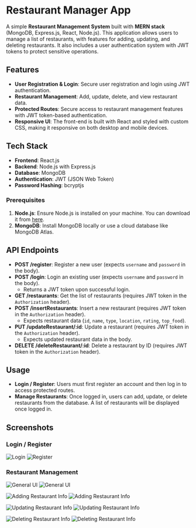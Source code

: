 # Restaurant Manager App

A simple **Restaurant Management System** built with **MERN stack** (MongoDB, Express.js, React, Node.js). This application allows users to manage a list of restaurants, with features for adding, updating, and deleting restaurants. It also includes a user authentication system with JWT tokens to protect sensitive operations.

## Features

- **User Registration & Login**: Secure user registration and login using JWT authentication.
- **Restaurant Management**: Add, update, delete, and view restaurant data.
- **Protected Routes**: Secure access to restaurant management features with JWT token-based authentication.
- **Responsive UI**: The front-end is built with React and styled with custom CSS, making it responsive on both desktop and mobile devices.

## Tech Stack

- **Frontend**: React.js
- **Backend**: Node.js with Express.js
- **Database**: MongoDB
- **Authentication**: JWT (JSON Web Token)
- **Password Hashing**: bcryptjs

### Prerequisites

1. **Node.js**: Ensure Node.js is installed on your machine. You can download it from [here](https://nodejs.org/).
2. **MongoDB**: Install MongoDB locally or use a cloud database like MongoDB Atlas.

## API Endpoints

- **POST /register**: Register a new user (expects `username` and `password` in the body).
- **POST /login**: Login an existing user (expects `username` and `password` in the body).
    - Returns a JWT token upon successful login.
- **GET /restaurants**: Get the list of restaurants (requires JWT token in the `Authorization` header).
- **POST /insertRestaurants**: Insert a new restaurant (requires JWT token in the `Authorization` header).
    - Expects restaurant data (`id`, `name`, `type`, `location`, `rating`, `top_food`).
- **PUT /updateRestaurant/:id**: Update a restaurant (requires JWT token in the `Authorization` header).
    - Expects updated restaurant data in the body.
- **DELETE /deleteRestaurant/:id**: Delete a restaurant by ID (requires JWT token in the `Authorization` header).

## Usage

- **Login / Register**: Users must first register an account and then log in to access protected routes.
- **Manage Restaurants**: Once logged in, users can add, update, or delete restaurants from the database. A list of restaurants will be displayed once logged in.

## Screenshots

### Login / Register

![Login](screenshots/login.png)
![Register](screenshots/register.png)

### Restaurant Management

![General UI](screenshots/restaurant_management1.png)
![General UI](screenshots/restaurant_management2.png)

![Adding Restaurant Info](screenshots/insert_restaurant1.png)
![Adding Restaurant Info](screenshots/insert_restaurant2.png)

![Updating Restaurant Info](screenshots/update_restaurant1.png)
![Updating Restaurant Info](screenshots/update_restaurant2.png)

![Deleting Restaurant Info](screenshots/delete_restaurant1.png)
![Deleting Restaurant Info](screenshots/delete_restaurant2.png)
